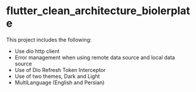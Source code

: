 # flutter_clean_architecture_biolerplate

This project includes the following:
- Use dio http client
- Error management when using remote data source and local data source
- Use of Dio Refresh Token Interceptor
- Use of two themes, Dark and Light
- MultiLanguage (English and Persian)
